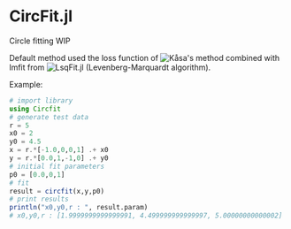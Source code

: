 # CircFit.jl

Circle fitting WIP

Default method used the loss function of ![Kåsa's method](https://doi.org/10.1109/TIM.1976.6312298) combined with lmfit from ![LsqFit.jl](https://github.com/JuliaNLSolvers/LsqFit.jl) (Levenberg-Marquardt algorithm).

Example:

```julia
# import library
using Circfit
# generate test data
r = 5
x0 = 2
y0 = 4.5
x = r.*[-1.0,0,0,1] .+ x0
y = r.*[0.0,1,-1,0] .+ y0
# initial fit parameters
p0 = [0.0,0,1]
# fit
result = circfit(x,y,p0)
# print results
println("x0,y0,r : ", result.param)
# x0,y0,r : [1.9999999999999991, 4.499999999999997, 5.00000000000002]
```
